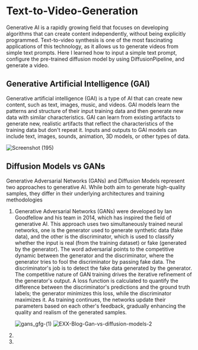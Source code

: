 # Text-to-Video-Generation
Generative AI is a rapidly growing field that focuses on developing algorithms that can create content independently, without being explicitly programmed. Text-to-video synthesis is one of the most fascinating applications of this technology, as it allows us to generate videos from simple text prompts. Here I learned how to input a simple text prompt, configure the pre-trained diffusion model by using DiffusionPipeline, and generate a video. 

## Generative Artificial Intelligence (GAI)

Generative artificial intelligence (GAI) is a type of AI that can create new content, such as text, images, music, and videos. GAI models learn the patterns and structure of their input training data and then generate new data with similar characteristics. GAI can learn from existing artifacts to generate new, realistic artifacts that reflect the characteristics of the training data but don't repeat it. Inputs and outputs to GAI models can include text, images, sounds, animation, 3D models, or other types of data.

![Screenshot (195)](https://github.com/CoderNitu/Text-to-Video-Generation/assets/87817227/1c5feeef-0862-4c67-8c40-f28c643b2652)


## Diffusion Models vs GANs

Generative Adversarial Networks (GANs) and Diffusion Models represent two approaches to generative AI. While both aim to generate high-quality samples, they differ in their underlying architectures and training methodologies

 1. Generative Adversarial Networks (GANs) were developed by Ian Goodfellow and his team in 2014, which has inspired the field of generative AI. This approach uses two simultaneously trained neural networks, one is the generator used to generate synthetic data (fake data), and the other is the discriminator, which is used to classify whether the input is real (from the training dataset) or fake (generated by the generator). The word adversarial points to the competitive dynamic between the generator and the discriminator, where the generator tries to fool the discriminator by passing fake data. The discriminator's job is to detect the fake data generated by the generator. The competitive nature of GAN training drives the iterative refinement of the generator's output. A loss function is calculated to quantify the difference between the discriminator's predictions and the ground truth labels; the generator minimizes this loss, while the discriminator maximizes it. As training continues, the networks update their parameters based on each other's feedback, gradually enhancing the quality and realism of the generated samples.

    ![gans_gfg-(1)](https://github.com/CoderNitu/Text-to-Video-Generation/assets/87817227/eb063050-7f9c-44f3-9652-6d07d52021e2)
![EXX-Blog-Gan-vs-diffusion-models-2](https://github.com/CoderNitu/Text-to-Video-Generation/assets/87817227/ac778b14-e173-430f-a527-a38ad2720104)

 3. 



4. 




